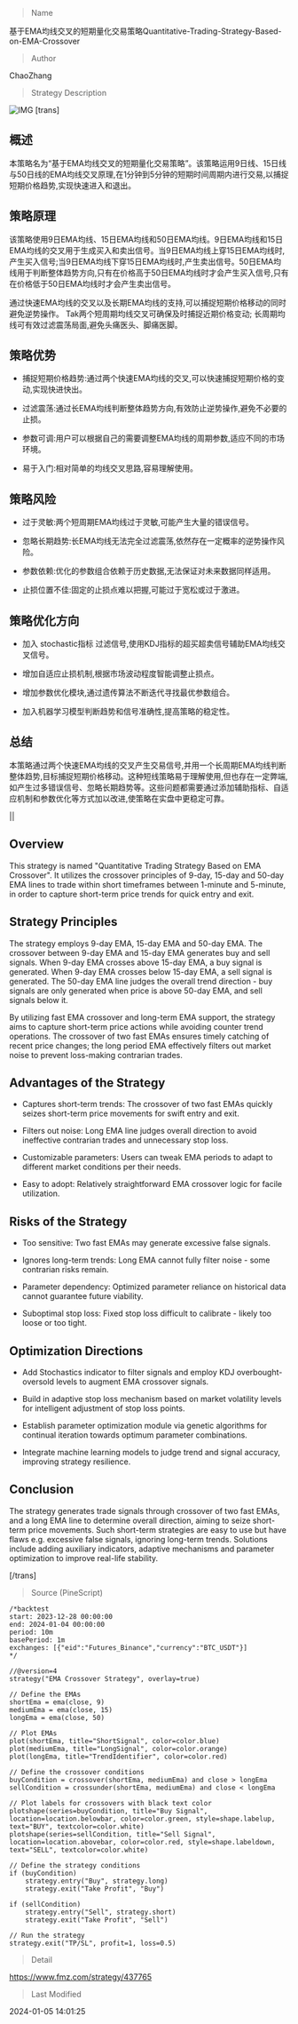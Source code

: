 
> Name

基于EMA均线交叉的短期量化交易策略Quantitative-Trading-Strategy-Based-on-EMA-Crossover

> Author

ChaoZhang

> Strategy Description

![IMG](https://www.fmz.com/upload/asset/151aca3e15744d9bf7d.png)
[trans]

## 概述

本策略名为“基于EMA均线交叉的短期量化交易策略”。该策略运用9日线、15日线与50日线的EMA均线交叉原理,在1分钟到5分钟的短期时间周期内进行交易,以捕捉短期价格趋势,实现快速进入和退出。

## 策略原理

该策略使用9日EMA均线、15日EMA均线和50日EMA均线。9日EMA均线和15日EMA均线的交叉用于生成买入和卖出信号。当9日EMA均线上穿15日EMA均线时,产生买入信号;当9日EMA均线下穿15日EMA均线时,产生卖出信号。50日EMA均线用于判断整体趋势方向,只有在价格高于50日EMA均线时才会产生买入信号,只有在价格低于50日EMA均线时才会产生卖出信号。

通过快速EMA均线的交叉以及长期EMA均线的支持,可以捕捉短期价格移动的同时避免逆势操作。 Tak两个短周期均线交叉可确保及时捕捉近期价格变动; 长周期均线可有效过滤震荡局面,避免头痛医头、脚痛医脚。

## 策略优势

- 捕捉短期价格趋势:通过两个快速EMA均线的交叉,可以快速捕捉短期价格的变动,实现快进快出。

- 过滤震荡:通过长EMA均线判断整体趋势方向,有效防止逆势操作,避免不必要的止损。 

- 参数可调:用户可以根据自己的需要调整EMA均线的周期参数,适应不同的市场环境。

- 易于入门:相对简单的均线交叉思路,容易理解使用。

## 策略风险

- 过于灵敏:两个短周期EMA均线过于灵敏,可能产生大量的错误信号。

- 忽略长期趋势:长EMA均线无法完全过滤震荡,依然存在一定概率的逆势操作风险。

- 参数依赖:优化的参数组合依赖于历史数据,无法保证对未来数据同样适用。

- 止损位置不佳:固定的止损点难以把握,可能过于宽松或过于激进。

## 策略优化方向  

- 加入 stochastic指标 过滤信号,使用KDJ指标的超买超卖信号辅助EMA均线交叉信号。

- 增加自适应止损机制,根据市场波动程度智能调整止损点。

- 增加参数优化模块,通过遗传算法不断迭代寻找最优参数组合。  

- 加入机器学习模型判断趋势和信号准确性,提高策略的稳定性。

## 总结

本策略通过两个快速EMA均线的交叉产生交易信号,并用一个长周期EMA均线判断整体趋势,目标捕捉短期价格移动。这种短线策略易于理解使用,但也存在一定弊端,如产生过多错误信号、忽略长期趋势等。这些问题都需要通过添加辅助指标、自适应机制和参数优化等方式加以改进,使策略在实盘中更稳定可靠。

||

## Overview

This strategy is named "Quantitative Trading Strategy Based on EMA Crossover". It utilizes the crossover principles of 9-day, 15-day and 50-day EMA lines to trade within short timeframes between 1-minute and 5-minute, in order to capture short-term price trends for quick entry and exit.  

## Strategy Principles  

The strategy employs 9-day EMA, 15-day EMA and 50-day EMA. The crossover between 9-day EMA and 15-day EMA generates buy and sell signals. When 9-day EMA crosses above 15-day EMA, a buy signal is generated. When 9-day EMA crosses below 15-day EMA, a sell signal is generated. The 50-day EMA line judges the overall trend direction - buy signals are only generated when price is above 50-day EMA, and sell signals below it.

By utilizing fast EMA crossover and long-term EMA support, the strategy aims to capture short-term price actions while avoiding counter trend operations. The crossover of two fast EMAs ensures timely catching of recent price changes; the long period EMA effectively filters out market noise to prevent loss-making contrarian trades.  

## Advantages of the Strategy

- Captures short-term trends: The crossover of two fast EMAs quickly seizes short-term price movements for swift entry and exit.

- Filters out noise: Long EMA line judges overall direction to avoid ineffective contrarian trades and unnecessary stop loss.   

- Customizable parameters: Users can tweak EMA periods to adapt to different market conditions per their needs.

- Easy to adopt: Relatively straightforward EMA crossover logic for facile utilization.

## Risks of the Strategy  

- Too sensitive: Two fast EMAs may generate excessive false signals. 

- Ignores long-term trends: Long EMA cannot fully filter noise - some contrarian risks remain.

- Parameter dependency: Optimized parameter reliance on historical data cannot guarantee future viability.  

- Suboptimal stop loss: Fixed stop loss difficult to calibrate - likely too loose or too tight.

## Optimization Directions

- Add Stochastics indicator to filter signals and employ KDJ overbought-oversold levels to augment EMA crossover signals.

- Build in adaptive stop loss mechanism based on market volatility levels for intelligent adjustment of stop loss points.   

- Establish parameter optimization module via genetic algorithms for continual iteration towards optimum parameter combinations. 

- Integrate machine learning models to judge trend and signal accuracy, improving strategy resilience.

## Conclusion

The strategy generates trade signals through crossover of two fast EMAs, and a long EMA line to determine overall direction, aiming to seize short-term price movements. Such short-term strategies are easy to use but have flaws e.g. excessive false signals, ignoring long-term trends. Solutions include adding auxiliary indicators, adaptive mechanisms and parameter optimization to improve real-life stability.

[/trans]



> Source (PineScript)

``` pinescript
/*backtest
start: 2023-12-28 00:00:00
end: 2024-01-04 00:00:00
period: 10m
basePeriod: 1m
exchanges: [{"eid":"Futures_Binance","currency":"BTC_USDT"}]
*/

//@version=4
strategy("EMA Crossover Strategy", overlay=true)

// Define the EMAs
shortEma = ema(close, 9)
mediumEma = ema(close, 15)
longEma = ema(close, 50)

// Plot EMAs
plot(shortEma, title="ShortSignal", color=color.blue)
plot(mediumEma, title="LongSignal", color=color.orange)
plot(longEma, title="TrendIdentifier", color=color.red)

// Define the crossover conditions
buyCondition = crossover(shortEma, mediumEma) and close > longEma
sellCondition = crossunder(shortEma, mediumEma) and close < longEma

// Plot labels for crossovers with black text color
plotshape(series=buyCondition, title="Buy Signal", location=location.belowbar, color=color.green, style=shape.labelup, text="BUY", textcolor=color.white)
plotshape(series=sellCondition, title="Sell Signal", location=location.abovebar, color=color.red, style=shape.labeldown, text="SELL", textcolor=color.white)

// Define the strategy conditions
if (buyCondition)
    strategy.entry("Buy", strategy.long)
    strategy.exit("Take Profit", "Buy")

if (sellCondition)
    strategy.entry("Sell", strategy.short)
    strategy.exit("Take Profit", "Sell")

// Run the strategy
strategy.exit("TP/SL", profit=1, loss=0.5)
```

> Detail

https://www.fmz.com/strategy/437765

> Last Modified

2024-01-05 14:01:25
